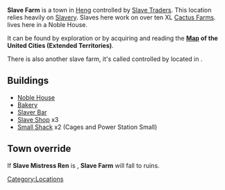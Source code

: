 **Slave Farm** is a town in [Heng](Heng_(Zone).md "wikilink") controlled by
[Slave Traders](03%20-%20Projects%20&%20Wikis/Kenshi/Kenshi%20Wiki/Kenshi%20Wiki%20Template/Slave_Traders.md "wikilink"). This location relies heavily
on [Slavery](Slavery.md "wikilink"). Slaves here work on over ten XL
[Cactus Farms](Cactus_Farm.md "wikilink"). [](Slave_Mistress_Ren.md) lives here in a Noble House.

It can be found by exploration or by acquiring and reading the
**[Map](Maps.md "wikilink") of the United Cities (Extended Territories)**.

There is also another slave farm, it's called [](Slave_Farm_South.md) controlled by [](Slave_Mistress_Grace.md) located in [](The_Hook.md).

## Buildings

- [Noble House](Noble_House.md "wikilink")
- [Bakery](Bakery.md "wikilink")
- [Slaver Bar](Slaver_Bar.md "wikilink")
- [Slave Shop](Slave_Shop.md "wikilink") x3
- [Small Shack](Small_Shack.md "wikilink") x2 (Cages and Power Station
  Small)

## Town override

If **Slave Mistress Ren** is [](World_States.md), **Slave Farm** will fall to ruins.

[Category:Locations](Category:Locations "wikilink")